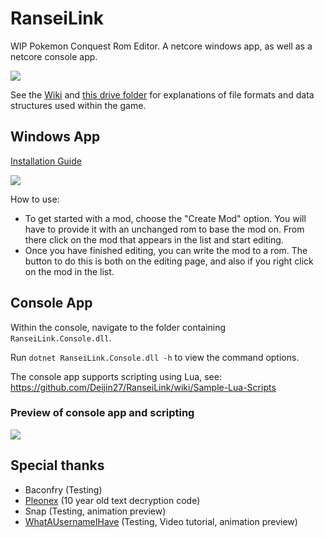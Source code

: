# RanseiLink

WIP Pokemon Conquest Rom Editor. A netcore windows app, as well as a netcore console app.

![](https://i.imgur.com/0WpMBxe.png)

See the [Wiki](https://github.com/Deijin27/RanseiLink/wiki) and [this drive folder](https://drive.google.com/drive/folders/1WXkIMyp8xqncDGO0tgiZQvT9JYS5CRJ1) for explanations of file formats and data structures used within the game.

## Windows App

[Installation Guide](https://github.com/Deijin27/RanseiLink/wiki/RanseiLink-3.0-Installation-Guide)

![](https://i.imgur.com/ZHQ6yyN.png)

How to use:

- To get started with a mod, choose the "Create Mod" option. You will have to provide it with an unchanged rom to base the mod on. From there click on the mod that appears in the list and start editing.
- Once you have finished editing, you can write the mod to a rom. The button to do this is both on the editing page, and also if you right click on the mod in the list.

## Console App

Within the console, navigate to the folder containing `RanseiLink.Console.dll`.

Run `dotnet RanseiLink.Console.dll -h` to view the command options.

The console app supports scripting using Lua, see: https://github.com/Deijin27/RanseiLink/wiki/Sample-Lua-Scripts

### Preview of console app and scripting

![](https://i.imgur.com/JSPIMkU.png)

## Special thanks

- Baconfry (Testing)
- [Pleonex](https://github.com/pleonex) (10 year old text decryption code)
- Snap (Testing, animation preview)
- [WhatAUsernameIHave](https://allmylinks.com/whatausernameihave) (Testing, Video tutorial, animation preview)
